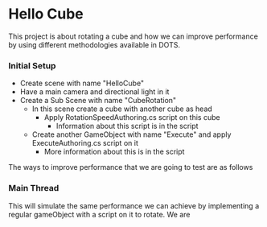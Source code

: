 # Hello Cube
This project is about rotating a cube and how we can improve performance by using different methodologies available in DOTS.

### Initial Setup
- Create scene with name "HelloCube"
- Have a main camera and directional light in it
- Create a Sub Scene with name "CubeRotation"
  - In this scene create a cube with another cube as head
    - Apply RotationSpeedAuthoring.cs script on this cube
      - Information about this script is in the script
  - Create another GameObject with name "Execute" and apply ExecuteAuthoring.cs script on it
    - More information about this is in the script


The ways to improve performance that we are going to test are as follows

### Main Thread
This will simulate the same performance we can achieve by implementing a regular gameObject with a script on it to rotate.
We are 